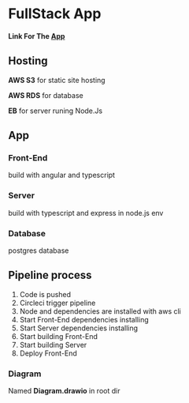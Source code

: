 # FullStack App

#### Link For The [App](http://rand-391-udacity-nd.s3-website-us-east-1.amazonaws.com)

## Hosting

**AWS S3** for static site hosting

**AWS RDS** for database

**EB** for server runing Node.Js

## App

### Front-End

build with angular and typescript

### Server

build with typescript and express in node.js env

### Database

postgres database

## Pipeline process

1. Code is pushed
2. Circleci trigger pipeline
3. Node and dependencies are installed with aws cli
4. Start Front-End dependencies installing
5. Start Server dependencies installing
6. Start building Front-End
7. Start building Server
8. Deploy Front-End

### Diagram

Named **Diagram.drawio** in root dir

